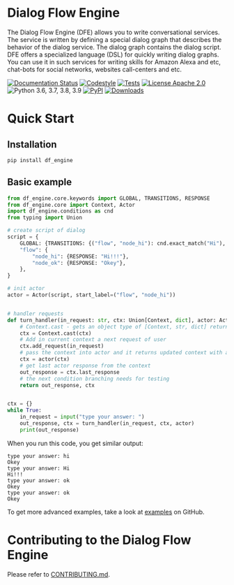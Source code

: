 
# Dialog Flow Engine

The Dialog Flow Engine (DFE) allows you to write conversational services. The service is written by defining a special dialog graph that describes the behavior of the dialog service. The dialog graph contains the dialog script. DFE offers a specialized language (DSL) for quickly writing dialog graphs. You can use it in such services for writing skills for Amazon Alexa and etc, chat-bots for social networks, websites call-centers and etc. 

[![Documentation Status](https://readthedocs.org/projects/dialog-flow-engine/badge/?version=latest)](https://readthedocs.org/projects/dialog-flow-engine/badge/?version=latest)
[![Codestyle](../../../workflows/codestyle/badge.svg)](../../../actions)
[![Tests](../../../workflows/test_coverage/badge.svg)](../../../actions)
[![License Apache 2.0](https://img.shields.io/badge/license-Apache%202.0-blue.svg)](LICENSE)
![Python 3.6, 3.7, 3.8, 3.9](https://img.shields.io/badge/python-3.6%20%7C%203.7%20%7C%203.8%20%7C%203.9-green.svg)
[![PyPI](https://img.shields.io/pypi/v/df_engine)](https://pypi.org/project/df_engine/)
[![Downloads](https://pepy.tech/badge/df_engine)](https://pepy.tech/project/df_engine)

# Quick Start
## Installation
```bash
pip install df_engine
```

## Basic example
```python
from df_engine.core.keywords import GLOBAL, TRANSITIONS, RESPONSE
from df_engine.core import Context, Actor
import df_engine.conditions as cnd
from typing import Union

# create script of dialog
script = {
    GLOBAL: {TRANSITIONS: {("flow", "node_hi"): cnd.exact_match("Hi"), ("flow", "node_ok"): cnd.true()}},
    "flow": {
        "node_hi": {RESPONSE: "Hi!!!"},
        "node_ok": {RESPONSE: "Okey"},
    },
}

# init actor
actor = Actor(script, start_label=("flow", "node_hi"))


# handler requests
def turn_handler(in_request: str, ctx: Union[Context, dict], actor: Actor):
    # Context.cast - gets an object type of [Context, str, dict] returns an object type of Context
    ctx = Context.cast(ctx)
    # Add in current context a next request of user
    ctx.add_request(in_request)
    # pass the context into actor and it returns updated context with actor response
    ctx = actor(ctx)
    # get last actor response from the context
    out_response = ctx.last_response
    # the next condition branching needs for testing
    return out_response, ctx


ctx = {}
while True:
    in_request = input("type your answer: ")
    out_response, ctx = turn_handler(in_request, ctx, actor)
    print(out_response)

```
When you run this code, you get similar output:
```
type your answer: hi
Okey
type your answer: Hi
Hi!!!
type your answer: ok
Okey
type your answer: ok
Okey

```

To get more advanced examples, take a look at [examples](examples) on GitHub.

# Contributing to the Dialog Flow Engine

Please refer to [CONTRIBUTING.md](CONTRIBUTING.md).
